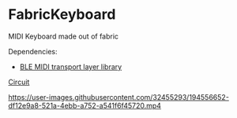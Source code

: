 # FabricKeyboard
MIDI Keyboard made out of fabric

Dependencies:
* [BLE MIDI transport layer library](https://github.com/yoelkastro/Arduino-BLE-MIDI)

[Circuit](https://easyeda.com/YoelKastro/fabrickeyboard)


https://user-images.githubusercontent.com/32455293/194556652-df12e9a8-521a-4ebb-a752-a541f6f45720.mp4

